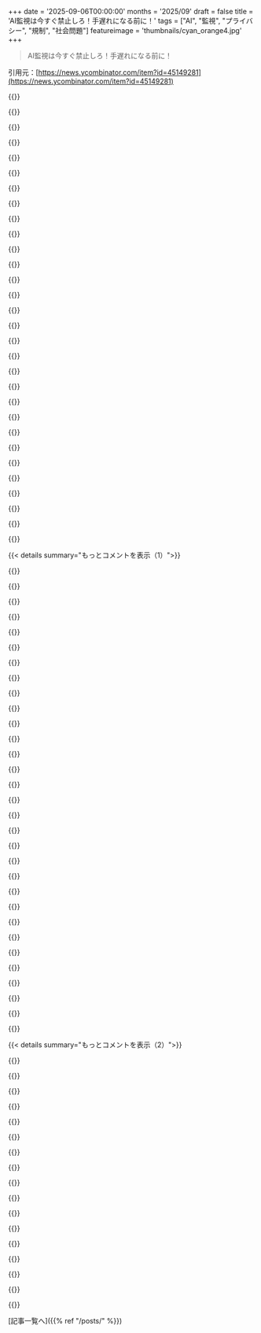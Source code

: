 +++
date = '2025-09-06T00:00:00'
months = '2025/09'
draft = false
title = 'AI監視は今すぐ禁止しろ！手遅れになる前に！'
tags = ["AI", "監視", "プライバシー", "規制", "社会問題"]
featureimage = 'thumbnails/cyan_orange4.jpg'
+++

> AI監視は今すぐ禁止しろ！手遅れになる前に！

引用元：[https://news.ycombinator.com/item?id=45149281](https://news.ycombinator.com/item?id=45149281)




{{<matomeQuote body="Facebookで7歳くらいの女の子が顔よりデカいクモを持ってる動画に、「そのクモ離して、家燃やさないと」ってミームコメントしたら、投稿されずアカウント停止くらったんだよ。当時Facebookアプリの統合担当開発者だったから異議申し立てたけど、AIに即却下されたか、ミーム知らない超速人間だったのか。まじでFacebook使うのやめたわ。AIが俺らを罰するようになったら、もう終わりだね。" userName="giancarlostoro" createdAt="2025/09/06 16:55:33" color="#785bff">}}




{{<matomeQuote body="Redditで、たぶんDFhackのバグ修正スクリプトを投稿したせいでアカウント停止されたんだ。これ、Dwarf Fortressのモデレートでよく使われるプログラムのバグ修正スクリプトで、違法なものじゃないのにさ。こんな質の低いAIモデレーションが続くなら、主要なプラットフォームなんて使い物にならなくなるんじゃないかな。" userName="terribleperson" createdAt="2025/09/06 19:01:33" color="#785bff">}}




{{<matomeQuote body="根本的な問題はAI監視だけじゃなく、私企業が規制されずに人々の日常生活に過度な影響を与えてるってことだよ。Facebookの例はともかく、大家さんがAIで決定したり、健康保険会社がAIで保障を決めたりしたらどうなる？<br>もちろん、これは私企業に留まらず、政府や法執行機関もこういうシステムをどんどん導入したがってる。特に今のUSは権威主義的な政策を推進してるから、さらに事態は悪くなる一方だね。" userName="Frost1x" createdAt="2025/09/06 19:17:52" color="#ff33a1">}}




{{<matomeQuote body="Redditのいくつかのサブレディットで「ricing」は差別用語じゃないって正しく指摘しただけでBANされたよ。悪意のあるサードパーティボットが、質の悪いモデレーションを利用して似た言葉を誤って解釈し、コミュニケーションを妨害してるんだ。<br>例えば、RedditのAIボットは「ricing」を差別用語の「rice boy」と同じだと見なす。こんなこと許されるなんて信じられない。デュープロセスなしの行為は、結局は知的な貢献者を追い出すか、ソーシャルネットワークを破綻させるだけだね。<br>modが大量に辞めたlinuxquestions subredditを見ればわかるけど、同じ質問が自動的に流れ続けるだけで、まともに答えられない。経験者はみんな去って、質の高い情報共有はもうないよ。モデレーターリストすら隠されてるし、AIみたいに基本的な読解力すらない「独裁者」に異議申し立てすらできない状況さ。" userName="trod1234" createdAt="2025/09/06 19:33:50" color="#ff5733">}}




{{<matomeQuote body="健康保険の世界ではもうこの状況だよ。AIがもっともらしい理由で医療費の支払いを拒否して、医者はそれにただ判を押すだけ。医者を医療過誤で訴えることも、その決定に異議申し立てすることもできないんだ。<br>医療保険って、その機能を果たすことを拒否する私企業にお金を払わされ続けるだけの、単なる詐欺になりつつあるね。" userName="lumost" createdAt="2025/09/06 19:22:35" color="#ff33a1">}}




{{<matomeQuote body="笑っちゃうんだけど、俺、Redditでサブアカウントのルール違反で永久BANされたんだよ。でも、サブアカウントなんて持ってないのにさ…？異議申し立てプロセスも冗談みたい。結局、12年使ったアカウントを消して、もうRedditに行くのやめたわ。<br>まあ、そろそろ潰れて生まれ変わる時期なのかもね。デフォルトのサブレディットもトップページもずっとゴミだったし。" userName="kbaker" createdAt="2025/09/06 23:17:22" color="#ff33a1">}}




{{<matomeQuote body="Redditが、ChatGPTを使った低品質なLLMアカウントやボットで溢れかえってるのに、こんなことしてるなんて笑えるよね。AITAみたいなサブレディットの「テキストストーリー」も明らかなAIのカスだし、ユーザー（か他のボット？）はそれを食い荒らしてる。<br>Redditみたいなサイトは数%の誤BANなんて気にしてないんだろうけど、ボット業者は新しいアカウントをいくらでも作れるのに、本物のユーザーは誤BANされるとサイトへの態度がめちゃくちゃ悪くなる。Redditの審判の日は、広告主が払ってる広告がどれだけボットに表示されてるか気づいた時に来るだろうね。" userName="floundy" createdAt="2025/09/06 19:31:47" color="#38d3d3">}}




{{<matomeQuote body="ほとんどの先進国にはこんな状況はないよ。これは当たり前じゃないんだ。" userName="olddustytrail" createdAt="2025/09/06 22:05:24" color="">}}




{{<matomeQuote body="Facebookを使わないのも解決策にならないんだよ。俺の新しい同僚は仕事で必要だったからアカウント作ったら、すぐに不審なアクティビティとしてフラグが立てられちゃった。" userName="morkalork" createdAt="2025/09/06 19:07:16" color="">}}




{{<matomeQuote body="Linux Foundationがさ、政治的・社会的な歴史からプログラムを「hung（ハング）」と呼ぶのは不適切だって言うんだ。だったら、「ricing（ライシング）」なんて言葉、今どき許されると思う？" userName="bitwize" createdAt="2025/09/06 19:48:42" color="">}}




{{<matomeQuote body="もしかしたら、カンマスパイス[0]を使ったからBANされたんじゃない？<br>[0] https://en.m.wikipedia.org/wiki/Comma_splice" userName="philipallstar" createdAt="2025/09/06 17:23:03" color="">}}




{{<matomeQuote body="RedditでSF Bay Areaの「パワーmod」をnimbyって呼んだら、IPとハードウェアで永久BANされちゃったんだよ。マジやばい！異議申し立ても自動で却下されるし、新しいアカウントも作れないんだって。" userName="randycupertino" createdAt="2025/09/07 00:17:47" color="#ff5c5c">}}




{{<matomeQuote body="アメリカ人としてさ、一部は先進的で「ファーストワールド」なのに、他の部分、特に医療保険みたいに「発展途上国」より酷いことがあるのは笑えるよね。医療自体は一流だけど、医療保険は他国から見たら信じられないくらいひどいんだ。「笑うしかない、じゃないと泣いちゃう」って感じだよ。" userName="abustamam" createdAt="2025/09/07 02:55:52" color="">}}




{{<matomeQuote body="Facebookが自動化で製品管理してるのってマジでひどいよ。Mark Zuckerbergって名前の弁護士を自動でBANしちゃったりするんだから：https://www.huffpost.com/entry/mark-zuckerberg-lawsuit-imper...<br>Facebookで広告出すと、理由もなく広告アカウントが制限されることなんてザラだよ。多額の費用をかけても人間の担当者に異議申し立てできないしね。だから、広告始める前にファンページ作って、5〜7日間適当な投稿して「いいね」を買うのが常識になってる。そうしないとシステムにアカウントをフラグされちゃうんだって。" userName="iammrpayments" createdAt="2025/09/06 18:51:01" color="#785bff">}}




{{<matomeQuote body="彼、何が怪しいって判断されたんだろうね？参加してすぐに大量のフレンド申請（24時間以内？1週間以内？）とか、フォローリクエスト、アップボート？それとも複数の場所から複数デバイスでログインしたとか？プロフィールに第三者のリンクを貼ったとか？LinkedInも数年前から似たようなアンチボット対策を強化してるけど、AIが本物の人間と怪しい行動を区別するのってマジ難しいんだよな。" userName="smcin" createdAt="2025/09/06 19:52:28" color="#ff5c5c">}}




{{<matomeQuote body="AIが判断するプログラミングテストと、AIによる不採用通知を受けたことがあるんだ。AIの拒否理由が自分のCVと全然合ってなくてイライラしたよ。人間が見たのかAIが見たのかはっきりしないけど、後者だと思ってる。AIが導入される前から就職活動は嫌いだったけど、今はもう完全に幻滅してるね。" userName="skipants" createdAt="2025/09/06 21:42:16" color="#ff5733">}}




{{<matomeQuote body="こんな世の中で子供を奴隷として育てるなんて無理だから、子供は持たないって決めてるよ。親としては、こんな環境で子供を持ったらCPSに通報されちゃうんじゃないかって思うくらい。" userName="toasted-subs" createdAt="2025/09/06 19:34:24" color="">}}




{{<matomeQuote body="RedditがChatGPT使った低品質LLMアカウントで溢れてるの笑えるわ。AITAみたいな板のトップページにある「テキストストーリー」もAIが作ったゴミなのに、ユーザーはそれに騙されてるんだよ。この投稿見てよ<br>https://www.rareddit.com/r/AITAH/comments/1ft3bt6/aita_for_n...<br>LLMの応答の一部が入ってるのに、誰も指摘してない。笑えるけど、悲惨だね。" userName="viccis" createdAt="2025/09/06 20:29:18" color="#ff5c5c">}}




{{<matomeQuote body="これって架空の話じゃないんだよな。ちょっと前に、健康保険会社が本当の医者を雇って、一日中パソコンの前でAIの決定を「承認」させ続けてたって話があったんだ。法律で必要とされてたからなんだけど、AIの決定を拒否したらクビにされたってさ。" userName="immibis" createdAt="2025/09/07 05:56:03" color="#ff5c5c">}}




{{<matomeQuote body="なのに、なぜか詐欺広告は止められないんだよな。" userName="hdgvhicv" createdAt="2025/09/06 19:22:22" color="">}}




{{<matomeQuote body="この2年で、ほとんどのユーザーがAIが作ったストーリーだって気づかない、みたいな話をたくさん見てきたよ。大衆がこんなに簡単に騙されるなら、民主主義の未来が心配だね。これに対抗する良いアイデアある人いる？" userName="threeducks" createdAt="2025/09/06 20:58:51" color="#38d3d3">}}




{{<matomeQuote body="そうだよ！ここ6ヶ月でCignaと3回も戦ったよ。健康診断の予約、家族の救急車の利用、高額な医療費の請求を却下されたんだ。電話して交渉しないと、一つも保険金請求を承認してくれない。却下通知はもっともらしく見えるけど、状況を考えると意味不明なことが多いんだよね。" userName="lumost" createdAt="2025/09/07 13:55:34" color="#45d325">}}




{{<matomeQuote body="もし、お前がBAN逃れしようとしてるって疑われたらアカウントをBANされるぞ。だけど、そいつらのBAN逃れ検出は過敏なんだ。" userName="renewiltord" createdAt="2025/09/07 06:39:37" color="">}}




{{<matomeQuote body="もしAIが家主や医療保険会社で意思決定に使われるとしても、別の民間企業を使えばいいだけだ。民間企業は利益のためにサービスを提供するから、特に危険はないよ。" userName="Ray20" createdAt="2025/09/06 22:46:54" color="">}}




{{<matomeQuote body="Linux Foundationを「世界の言葉の警察」に任命した覚えはないんだけど？" userName="blibble" createdAt="2025/09/06 20:30:49" color="">}}




{{<matomeQuote body="大手AI企業はプライバシー保護を推進するだろうね。Sam Altmanも弁護士と依頼人の特権に例えてたし。でも、プライバシーがないと個人アシスタントとして信頼できないよね。<br>唯一の解決策はローカルでAIを動かすことだけど、ビジネスモデルに反する。だから規制でプライバシーを作ろうとするだろうけど、それは結局自分でコントロールできない問題が残るんだよ。" userName="alphazard" createdAt="2025/09/06 15:24:49" color="#45d325">}}




{{<matomeQuote body="「ビジネスモデルに反する」って言うけど、ハードウェアを売るなら違うよね。もしApple、Dell、Lenovoなら、Hugging Faceをサポートするローカル実行モデルを推し進めて、ローカル推論ができるシステムを全力で開発するだろうね。" userName="dataviz1000" createdAt="2025/09/06 15:50:41" color="#785bff">}}




{{<matomeQuote body="ローカルモデルは（特にAppleには）すごく理にかなってるけど、OpenAIみたいな会社が苦労して訓練した重みを配布するビジネスモデルを考えるのは難しいよね。<br>重みに顧客がお金を払うかどうかは著作権法次第だけど、OpenAIは著作権と複雑な関係がある。自分たちはライセンス無視でデータを摂取するのに、重みは誰も共有できないってのは都合が良すぎない？" userName="alphazard" createdAt="2025/09/06 16:03:58" color="#ff5c5c">}}




{{<matomeQuote body="「重みに顧客がお金を払うかどうかは著作権法次第」って言うけど、そもそも重みが著作権法で保護されるのかな？アメリカだと「著作物」じゃないから無理だと思うけど。" userName="ronsor" createdAt="2025/09/06 18:48:10" color="#ff5733">}}




{{<matomeQuote body="「OpenAIが訓練した重みを配布するビジネスモデルは難しい」って話は、ブラウザ戦争にそっくりだね。あの時は、後々の利益のために、プラットフォームを無料で積極的に広めて市場を支配するのが勝ち戦略だったんだ。" userName="Juliate" createdAt="2025/09/06 16:47:03" color="#ff5c5c">}}




{{< details summary="もっとコメントを表示（1）">}}

{{<matomeQuote body="「重みに顧客がお金を払う」には、ハードウェアの追加オプションとして重みを提供すればいいんだよ。顧客は重みとハードウェアの両方に支払う形だね。ハードウェアを買えばmacOSが無料なのと一緒だよ。Appleは年間350億ドルもR＆Dに使うんだから、GPT-5の訓練費用5億ドルなんて屁でもないさ。" userName="dataviz1000" createdAt="2025/09/06 16:14:34" color="#ff5733">}}




{{<matomeQuote body="モデルの重みはコードというより生のメディアファイルに似てるから、ソフトウェアよりも移植がずっと難しいんだ。別のランタイムに変換するのは簡単だけどね。" userName="novok" createdAt="2025/09/06 16:19:31" color="">}}




{{<matomeQuote body="CodeiumはOpenAIと交渉する前はエアギャップソリューション（オンプレミスで動くやつ）を持ってたんだよ。彼らはどんなハードウェアを買えばいいかまで教えてくれてたんだ。" userName="firesteelrain" createdAt="2025/09/06 16:30:56" color="#45d325">}}




{{<matomeQuote body="オンプレ環境でもモデルの重みは抽出できるし、メディアのDRMと同じ問題があるんだよね。大企業は、自分たちで管理できない監視や記録なんて認めないよ。" userName="novok" createdAt="2025/09/06 19:27:01" color="#ff33a1">}}




{{<matomeQuote body="何言ってるか分からないな。俺は大企業で働いてるけど、AIをシステムに解き放ったりはしなかったし、外部との通信もできないようにしてたよ。でもユニットテストを書くのにはめちゃくちゃ便利で、作業がすごく速くなったんだ。" userName="firesteelrain" createdAt="2025/09/06 20:41:28" color="#ff5c5c">}}




{{<matomeQuote body="堀なんてないんだよ。" userName="esseph" createdAt="2025/09/06 17:23:05" color="">}}




{{<matomeQuote body="注目すべきは、Appleがローカルモデルを推し進めてるってことだね。オープンじゃないし、まだ成功は限定的みたいだけど。" userName="Wowfunhappy" createdAt="2025/09/06 15:56:38" color="#38d3d3">}}




{{<matomeQuote body="Appleはそのうち何とかするさ。iPhoneの開発に5年もかかったのを思い出してごらん。彼らはこういうことを急いだりしないから。" userName="utyop22" createdAt="2025/09/06 15:56:16" color="">}}




{{<matomeQuote body="OpenAIが何十億ドルも払ってでも、君のシステムで主要なAIモデルになる可能性があるのに、なんでそんなことするんだ？" userName="kjkjadksj" createdAt="2025/09/06 18:14:46" color="#ff5733">}}




{{<matomeQuote body="Fiat privacyは、セラピストに殺人を告白したり、秘密鍵を紙に書いて金庫にしまうのと同じ問題を抱えてる。LLM提供者がプライバシーのために富と自由を犠牲にする覚悟があれば、社会は良くなるはずだ。<br>昔、秘密情報源の情報を法廷で破壊したリチャード・マステン氏の例のように、原理原則に立つことは機能するんだよ。" userName="username332211" createdAt="2025/09/06 16:41:40" color="#ff5733">}}




{{<matomeQuote body="サム・アルトマンはインタビューで弁護士・依頼人秘匿特権と比較してたけど、OpenAIって全ての通信を監視して、政府への脅威と判断した人を報告するって言ってた会社じゃない？<br>https://openai.com/index/helping-people-when-they-need-it-mo...<br>『もし人間のレビュー担当者が他者への深刻な身体的危害の差し迫った脅威を含むケースだと判断した場合、我々はそれを法執行機関に報告する可能性があります。』ってね。全体的には良いことをしようとしてるのは分かるけど、企業が所有するAIが俺の質問を全部監視してるのは嫌だね。電話会社が通信を監視したり検閲したりするのは違法だったはずなのに、AI文字起こしが進んだら、企業が全ての通話を監視して、LLMに食わせて判断させるようになるのも時間の問題だよ。" userName="socalgal2" createdAt="2025/09/06 21:43:23" color="#785bff">}}




{{<matomeQuote body="でも、そのサービスを通じて話してるのは人間じゃないよ。唯一の通信は君とOpenAIサーバーの間だけで、入力メッセージを受け取って出力するだけなんだ。みんなLLMがプライベートだと思い込んでるけど、特に法執行機関が介入してきたら、そんな保証はどこにもないんだからね。" userName="felipeerias" createdAt="2025/09/07 00:11:12" color="#45d325">}}




{{<matomeQuote body="テック企業は賢くなって、理想を語りながら時間稼ぎしてるんだよ。政府が動く頃には、彼らは巨大化して政治家を買収できるほどの力を持ってるさ。<br>最初から市場に入ると、そこを好き放題できて、客を食い物にしても、少額の集団訴訟で済む。そして規制がようやくできる頃には、数百億ドルの市場力で政治家を懐柔できるわけ。アメリカ政府はAI企業に少なくとも5年は何もしないし、その頃にはOpenAI、Google、Metaが全部決める側に座ってるよ。" userName="floundy" createdAt="2025/09/06 19:38:59" color="#ff5c5c">}}




{{<matomeQuote body="サム・アルトマンって、「詐欺コインのためにバイオメトリックデータを集める」奴だろ？<br>マジで信用できる奴なわけないじゃん。<br>「プライバシーのため」とか言いながら、みんなで眼球スキャンを提供してWorldcoinを買うべきだ、ってか。冗談でしょ。" userName="sensanaty" createdAt="2025/09/07 07:50:32" color="">}}




{{<matomeQuote body="「マジで信用できる奴」って？<br>アルトマンがY Combinator（Hackernewsの運営元）でキングメーカーになったってこと、分かってる？<br>ここで君が追跡されてないとか、君のメッセージがLLMの学習に使われてないとか、どうしてそう思うんだ？<br>奴が詐欺師かって言えば、シリコンバレーのエリート連中（この場所が崇拝してる奴らね）はみんな詐欺師だよ（今週のTrump Dinnerを見てみろ）。情報機関とも明らかに繋がってて（いくつかのMag 7 corpsでC-suiteに任命された新任将軍たちを見てみろ）、自分の目的のためならファシストにも媚びるんだ。それに気づいてないなら、単に世の中を見てないだけだよ。<br>奴の詐欺コインなんて、これまで見てきたあらゆる詐欺の中で、今となっては取るに足らないレベルだよ。" userName="Melting_Harps" createdAt="2025/09/07 10:42:45" color="#38d3d3">}}




{{<matomeQuote body="プライバシー保護を求める動きが出てるのは、すでにプライバシー侵害の懸念が現実になってきてるってことじゃないかな。" userName="j45" createdAt="2025/09/07 09:35:32" color="">}}




{{<matomeQuote body="アルトマンがOpenAIの「信頼された」プラットフォームに十分な人が集まったら、広告を売り始めないと思う？" userName="alfalfasprout" createdAt="2025/09/06 20:45:48" color="">}}




{{<matomeQuote body="これはすごく的を射てるね。チャットボットと話したことがあるみんなに伝えたいんだけど、過去のチャットボットとの会話内容（今すでに存在してて、実質的に削除できないもの！）は、将来、広告のターゲティング、経済的・政治的な操作、そして「君専用の影響力」を最高額で売りつけるサービスとして使われる可能性があるってことを理解しといてね。<br>追記：チャットログを「学習に使う」だけが問題じゃないんだ。それじゃ危険性が過小評価されちゃうよ。こう考えてみてほしい：将来の広告ボットや影響力ボットが君と話すとき、君の他のボットとの過去のチャットログを文脈として受け取って、何が君に効くか、効かないかを知るために利用するんだ。<br>追記2：あと、他の人とのチャットログもだよ。もしそれが保存されたプラットフォーム上で起こって、後で売られるほど必死になったらね。考えれば考えるほど、どんどん悪くなる一方だ。" userName="cousin_it" createdAt="2025/09/06 15:35:04" color="#ff33a1">}}




{{<matomeQuote body="正直、リターゲティング広告とかパーソナライズされた広告は別に気にならないな。<br>どうせ広告を見るなら、興味あるものの方が、ワケの分からない医薬品とか見せられるよりマシでしょ。" userName="pwython" createdAt="2025/09/06 17:02:41" color="">}}




{{<matomeQuote body="AIチャットボットで一番怖いのは、搾取者にとってのインターフェースになることだよ。<br>「この人との全チャット履歴を踏まえて、どうすればXをさせられますか？」ってプロンプトするだけで、AIが全部やってくれるんだ。専門知識なんて全く必要ないんだよね。" userName="hkon" createdAt="2025/09/06 16:07:31" color="#ff5c5c">}}




{{<matomeQuote body="広告って、君に最大の価値をもたらす製品のためじゃなくて、広告主に最大の利益をもたらす製品（例えば、君を操作して高価なものを買わせるような）のためなんだよね。<br>本当に良くて安い、君にほとんど全ての余剰価値をくれて、メーカーにはほんの少しだけ利益を与えるような製品は、広告枠の入札には負けちゃうだろうな。" userName="cousin_it" createdAt="2025/09/06 17:19:11" color="#45d325">}}




{{<matomeQuote body="広告は単に製品を売るんじゃなくて、ユーザーの行動を変えさせるためにあるんだよ。自己肯定感を下げて「これがないとダメ」って思わせて製品を買わせるみたいにね。これってユーザーにとってベストなわけじゃなくて、敵対的なサイコテックだよ。おまけに、誰かがユーザーの行動パターンに合わせてメッセージを送れるように、経済的・政治的なプロファイルを作る副作用もあるんだ。" userName="jazzyjackson" createdAt="2025/09/06 17:16:59" color="#ff5c5c">}}




{{<matomeQuote body="もし脳みそをオフにして「うまくいくに決まってる」って考えたら、これがどう機能するか分かるだろうね。" userName="bethekidyouwant" createdAt="2025/09/06 16:17:40" color="">}}




{{<matomeQuote body="ターゲティング広告で本当に興味あるものを見たことある？それって珍しい経験だよ。みんな「Amazonでトイレットペーパー調べたら、Charminの広告ばっか見るようになった」って言ってるじゃん。" userName="kjkjadksj" createdAt="2025/09/06 18:17:22" color="#ff5c5c">}}




{{<matomeQuote body="広告は行動変容を促すって？それは広告の一種でしかないよ。広告にはたくさんの種類があるんだ。もし本当に詳しいなら、そんな基本的なことは知ってるはずだけどね。" userName="reaperducer" createdAt="2025/09/06 19:11:22" color="#45d325">}}




{{<matomeQuote body="これまだ見てないの？<br>https://cybersecuritynews.com/fraudgpt-new-black-hat-ai-tool..." userName="lordhumphrey" createdAt="2025/09/06 16:43:54" color="#ff5c5c">}}




{{<matomeQuote body="TikTokやInstagramの広告でくだらないものを衝動買いしすぎたから、もう使うのやめたよ。だから、少なくとも私みたいに広告のせいでやめといてよかったって思ってる人が二人いるってことだね。" userName="fragmede" createdAt="2025/09/06 18:31:32" color="#ff5733">}}




{{<matomeQuote body="規模の経済があるなら、人気商品って値段や品質で優れてるはずだよね。効果的に広告する会社は、広告と市場シェアのおかげで、もっと良い商品を出せる可能性もあるんだ。剰余価値なんて、世界を理解するにはあんまり役に立たない概念だよ。" userName="username332211" createdAt="2025/09/06 18:05:17" color="#38d3d3">}}




{{<matomeQuote body="ユーザー側のAIがすぐ必要になると思うよ。それが広告主のAIと交渉して、ユーザーに一番良い広告を見せるんだ。これはプラットフォームかハードウェアレベルで実装すべきだね。これで、ユーザーにとって良くない広告が表示される問題は解決するよ。" userName="jackphilson" createdAt="2025/09/07 06:12:50" color="#ff5733">}}




{{<matomeQuote body="何がそんなガラクタを買わせたの？" userName="kjkjadksj" createdAt="2025/09/07 07:55:43" color="">}}

{{</details>}}




{{< details summary="もっとコメントを表示（2）">}}

{{<matomeQuote body="人気の製品は質や価格で優れてるって？それは多くの現実からかけ離れてて、よく考えたとは思えないな。学術的な理論ではそうかもしんないけど、現実世界じゃ通用しないこと多いぜ。" userName="reaperducer" createdAt="2025/09/06 19:07:43" color="">}}




{{<matomeQuote body="そうそう、広告って行動を変えさせるもんだろ？公然と話されてるんだぜ。信じられないなら、これ見てみろよ：https://brandingstrategyinsider.com/achieving-marketing-obje...<br>『究極のマーケティング目標は行動変容だ — 消費者の行動に変化がなければ何も意味ないからな』" userName="FollowingTheDao" createdAt="2025/09/06 17:35:17" color="#ff33a1">}}




{{<matomeQuote body="広告オークションをローカルでやるなんて無理だよ。会社が関連性で広告をランク付けしたいなら、とっくに自分たちのとこでやってるはずだ。アドブロッカーを使えばいいだけじゃん。" userName="esafak" createdAt="2025/09/07 20:24:04" color="">}}




{{<matomeQuote body="AIを搾取する側として見てみたらどうだ？エージェントが日常タスクをこなす世界では、AIはユーザーの過去チャットを見て、AIのマスタープランのためにタスクを『強く推奨』するようになるだろうな。" userName="mycall" createdAt="2025/09/06 17:58:42" color="#ff5733">}}




{{<matomeQuote body="じゃあなんで20年間もパーソナライゼーションがあるのに、俺はまだジャンク広告ばっかり見てるんだ？ドロップシッピングとかLLMラッピングのビジネスとか、もううんざりだよ。ほとんどの広告がゴミだろ。マジで迷惑なんだよな。" userName="esafak" createdAt="2025/09/06 18:34:01" color="#45d325">}}




{{<matomeQuote body="そう、俺が言いたいのはAI搭載のアドブロッカーだよ。だって、良い広告もあるし、お互いにとってメリットがあるやつも存在するんだからな。" userName="jackphilson" createdAt="2025/09/07 21:40:21" color="">}}




{{<matomeQuote body="それは広告主が『ブランド』とかいう自分たちの想像に売ってるからだよ。もし広告の顧客が賢かったら、『広告主フレンドリー』なんて言葉は存在しないはずだ。娯楽を見てる人や『死ね』って言ってる人に広告を出しても人を不快にさせないって、もっと賢く気づくはずだろ。" userName="Nasrudith" createdAt="2025/09/07 03:04:02" color="">}}




{{<matomeQuote body="マジか？このロジックが崩れる一番よくある例は、人気のない製品を使うことからステータスや自己価値を見出す変な習慣だよ。そして、全ての反証にもかかわらずその選択を熱心に擁護するんだ。IKEAの家具と同等の品質のものを手に入れようとすると、驚くほど金がかかるぜ。それでも人々はIKEAを下に見るんだ。" userName="username332211" createdAt="2025/09/06 19:36:53" color="#45d325">}}




{{<matomeQuote body="それってまさに洗脳だよ。洗脳とは、誰かに特定の忠誠心、指示、または教義を採用させるための体系的な努力のことだ。" userName="hdgvhicv" createdAt="2025/09/06 19:28:02" color="#45d325">}}




{{<matomeQuote body="もしくは、法的なケースに関連する何かを話したら、法廷で文字通り読み上げられることもあるぜ。" userName="HPsquared" createdAt="2025/09/06 15:56:27" color="">}}




{{<matomeQuote body="個人のターゲティングはこうじゃない。やり方はこうだよ。<br>Shiftkeyの各看護師にはシフトごとに異なる賃金が提示される。アプリは、カオスで規制されていないデータブローカー部門から安価に購入した市販の金融データを使って、各看護師がどれだけ困窮しているかを予測するんだ。銀行口座の残高が少なく、クレジットカードの負債が多いほど、アプリが提示する賃金は低くなる。詳細はこちらで確認できるよ。<br>https://pluralistic.net/2024/12/18/loose-flapping-ends/#luig..." userName="fsflover" createdAt="2025/09/06 21:11:58" color="#38d3d3">}}




{{<matomeQuote body="俺は君と全く逆の意見で、君の立場がよく分からないんだ。全く関係ない広告の方が無視しやすいから、そっちの方がいい。ターゲット広告は君の思考プロセスを明確に邪魔する。なぜなら、彼らは何が君を邪魔するかを知っていて、以前は何も欲しくなかったところに「何かを欲しい」と思わせるからね。ターゲット広告は「製品化されたADHD」だよ。これは非生産的だ。MadnessのOne Step Beyondの冒頭みたいに、「Hey you! Don’t watch that, watch this!」って感じ。" userName="BLKNSLVR" createdAt="2025/09/06 23:20:15" color="#ff5c5c">}}




{{<matomeQuote body="問題の一部は、企業が商品を欲しがりそうな人に対して、より小さな割引しか与えないようになることだよ。地球上のあらゆる人についてもっと深く理解することの最終的な影響は、人々が商品の価格を、彼らが支払ってもいいと考える最大限の金額だと感じるようになることだ。これは企業、そして最終的にこの種のパーソナライゼーションを可能にするAI企業へと、より多くの利益を移すことになるね。" userName="apparent" createdAt="2025/09/06 17:11:22" color="#ff33a1">}}




{{<matomeQuote body="AIは大規模な遡及的な思考監視を現実のものにする。これは恐ろしいね。" userName="0x696C6961" createdAt="2025/09/06 15:17:34" color="">}}




{{<matomeQuote body="人々は何もオンラインに投稿したくない、という結論に至ると思うよ。プライベートチャットは、もし存在し続けるなら残るだろうけど、すでにアート作品を生成したら、GoogleやMetaの株主にもうほとんど寄付してるようなものだからね。これは思考監視とか似たような影響が出る前の話だよ。" userName="apples_oranges" createdAt="2025/09/06 16:37:43" color="#38d3d3">}}




{{<matomeQuote body="「オンラインに何かを投稿する」ってのは、たぶん「電子機器の近くで、本当の思考や感情を外に表現する」って意味だろうね。" userName="dude250711" createdAt="2025/09/06 22:08:41" color="">}}

{{</details>}}



[記事一覧へ]({{% ref "/posts/" %}})
